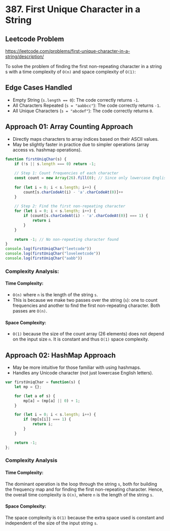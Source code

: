 # 387. First Unique Character in a String

## Leetcode Problem 
https://leetcode.com/problems/first-unique-character-in-a-string/description/

To solve the problem of finding the first non-repeating character in a string s with a time complexity of `O(n)` and space complexity of `O(1)`:

## Edge Cases Handled
- Empty String (`s.length == 0`): The code correctly returns `-1`.
- All Characters Repeated (`s = "aabbcc"`): The code correctly returns `-1`.
- All Unique Characters (`s = "abcdef"`): The code correctly returns `0`.

## Approach 01: Array Counting Approach

- Directly maps characters to array indices based on their ASCII values.
- May be slightly faster in practice due to simpler operations (array access vs. hashmap operations). 

```javascript
function firstUniqChar(s) {
    if (!s || s.length === 0) return -1;
    
    // Step 1: Count frequencies of each character
    const count = new Array(26).fill(0); // Since only lowercase English letters
    
    for (let i = 0; i < s.length; i++) {
        count[s.charCodeAt(i) - 'a'.charCodeAt(0)]++
    }
    
    // Step 2: Find the first non-repeating character
    for (let i = 0; i < s.length; i++) {
        if (count[s.charCodeAt(i) - 'a'.charCodeAt(0)] === 1) {
            return i
        }
    }
    
    return -1; // No non-repeating character found
}
console.log(firstUniqChar("leetcode"))
console.log(firstUniqChar("loveleetcode"))
console.log(firstUniqChar("aabb"))
```
### Complexity Analysis:
#### Time Complexity:
  - `O(n)` where `n` is the length of the string `s`.
  - This is because we make two passes over the string (`s`): one to count frequencies and another to find the first non-repeating character. Both passes are `O(n)`.
#### Space Complexity:
  - `O(1)` because the size of the count array (26 elements) does not depend on the input size `n`. It is constant and thus `O(1)` space complexity.

## Approach 02: HashMap Approach

- May be more intuitive for those familiar with using hashmaps.
- Handles any Unicode character (not just lowercase English letters).

```javascript
var firstUniqChar = function(s) {
    let mp = {};

    for (let a of s) {
        mp[a] = (mp[a] || 0) + 1;
    }

    for (let i = 0; i < s.length; i++) {
        if (mp[s[i]] === 1) {
            return i;
        }
    }

    return -1;
};
```

### Complexity Analysis

#### Time Complexity: 
The dominant operation is the loop through the string `s`, both for building the frequency map and for finding the first non-repeating character. Hence, the overall time complexity is `O(n)`, where `n` is the length of the string `s`.

#### Space Complexity: 
The space complexity is `O(1)` because the extra space used is constant and independent of the size of the input string `s`.
